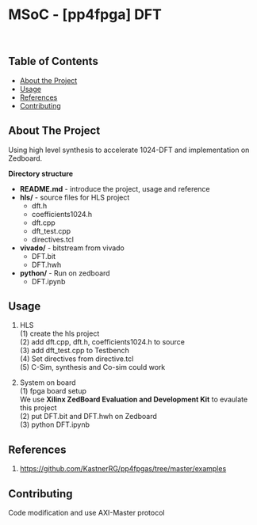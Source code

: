 # MSoC - [pp4fpga] DFT



<br />
<p align="center">  
</p>



<!-- TABLE OF CONTENTS -->
## Table of Contents

* [About the Project](#about-the-project)
* [Usage](#usage)
* [References](#References)
* [Contributing](#contributing)


<!-- ABOUT THE PROJECT -->
## About The Project
Using high level synthesis to accelerate 1024-DFT and implementation on Zedboard.  

**Directory structure**
* **README.md** - introduce the project, usage and reference 
* **hls/** - source files for HLS project 
  * dft.h
  * coefficients1024.h
  * dft.cpp
  * dft_test.cpp
  * directives.tcl
* **vivado/**  -  bitstream from vivado 
  * DFT.bit
  * DFT.hwh
* **python/**  -  Run on zedboard 
  * DFT.ipynb 

<!-- USAGE EXAMPLES -->
## Usage
1. HLS <br>
(1) create the hls project <br>
(2) add dft.cpp, dft.h, coefficients1024.h to source <br>
(3) add dft_test.cpp to Testbench <br>
(4) Set directives from directive.tcl <br>
(5) C-Sim, synthesis and Co-sim could work <br>

2. System on board <br>
(1) fpga board setup <br>
    We use **Xilinx ZedBoard Evaluation and Development Kit** to evaulate this project <br>
(2) put DFT.bit and DFT.hwh on Zedboard <br>
(3) python DFT.ipynb <br>

## References
1. https://github.com/KastnerRG/pp4fpgas/tree/master/examples

<!-- CONTRIBUTING -->
## Contributing
Code modification and use AXI-Master protocol
